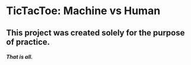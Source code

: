 # TicTacToe: Machine vs Human

## This project was created solely for the purpose of practice. 

##### That is all.
